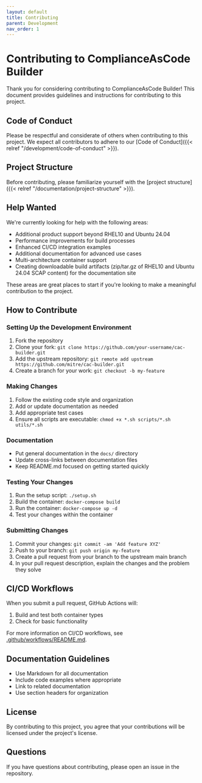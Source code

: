 ```yaml
---
layout: default
title: Contributing
parent: Development
nav_order: 1
---
```


# Contributing to ComplianceAsCode Builder

Thank you for considering contributing to ComplianceAsCode Builder! This document provides guidelines and instructions for contributing to this project.

## Code of Conduct

Please be respectful and considerate of others when contributing to this project. We expect all contributors to adhere to our [Code of Conduct]({{< relref "/development/code-of-conduct" >}}).

## Project Structure

Before contributing, please familiarize yourself with the [project structure]({{< relref "/documentation/project-structure" >}}).

## Help Wanted

We're currently looking for help with the following areas:

- Additional product support beyond RHEL10 and Ubuntu 24.04
- Performance improvements for build processes
- Enhanced CI/CD integration examples
- Additional documentation for advanced use cases
- Multi-architecture container support
- Creating downloadable build artifacts (zip/tar.gz of RHEL10 and Ubuntu 24.04 SCAP content) for the documentation site

These areas are great places to start if you're looking to make a meaningful contribution to the project.

## How to Contribute

### Setting Up the Development Environment

1. Fork the repository
2. Clone your fork: `git clone https://github.com/your-username/cac-builder.git`
3. Add the upstream repository: `git remote add upstream https://github.com/mitre/cac-builder.git`
4. Create a branch for your work: `git checkout -b my-feature`

### Making Changes

1. Follow the existing code style and organization
2. Add or update documentation as needed
3. Add appropriate test cases
4. Ensure all scripts are executable: `chmod +x *.sh scripts/*.sh utils/*.sh`

### Documentation

- Put general documentation in the `docs/` directory
- Update cross-links between documentation files
- Keep README.md focused on getting started quickly

### Testing Your Changes

1. Run the setup script: `./setup.sh`
2. Build the container: `docker-compose build`
3. Run the container: `docker-compose up -d`
4. Test your changes within the container

### Submitting Changes

1. Commit your changes: `git commit -am 'Add feature XYZ'`
2. Push to your branch: `git push origin my-feature`
3. Create a pull request from your branch to the upstream main branch
4. In your pull request description, explain the changes and the problem they solve

## CI/CD Workflows

When you submit a pull request, GitHub Actions will:

1. Build and test both container types
2. Check for basic functionality

For more information on CI/CD workflows, see [.github/workflows/README.md](.github/workflows/README.md).

## Documentation Guidelines

- Use Markdown for all documentation
- Include code examples where appropriate
- Link to related documentation
- Use section headers for organization

## License

By contributing to this project, you agree that your contributions will be licensed under the project's license.

## Questions

If you have questions about contributing, please open an issue in the repository.
